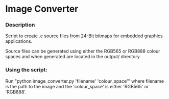 # Image Converter

### Description

 Script to create .c source files from 24-Bit bitmaps for embedded graphics applications.

 Source files can be generated using either the RGB565 or RGB888 colour spaces and when generated are located in the output/ directory


### Using the script:

 Run "python image_converter.py 'filename' 'colour_space'" where filename is the path to the image and the 'colour_space' is either 'RGB565' or 'RGB888'.
 
